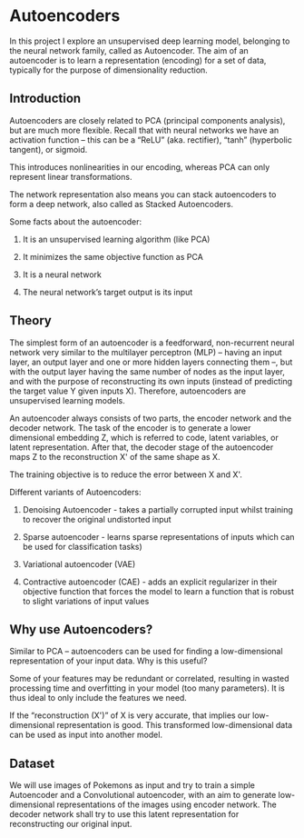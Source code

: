 # Autoencoders

In this project I explore an unsupervised deep learning model, belonging to the neural network family, called as Autoencoder. The aim of an autoencoder is to learn a representation (encoding) for a set of data, typically for the purpose of dimensionality reduction. 

## Introduction

Autoencoders are closely related to PCA (principal components analysis), but are much more flexible. Recall that with neural networks we have an activation function – this can be a “ReLU” (aka. rectifier), “tanh” (hyperbolic tangent), or sigmoid.

This introduces nonlinearities in our encoding, whereas PCA can only represent linear transformations.

The network representation also means you can stack autoencoders to form a deep network, also called as Stacked Autoencoders.

Some facts about the autoencoder:

  1. It is an unsupervised learning algorithm (like PCA)

  2. It minimizes the same objective function as PCA

  3. It is a neural network

  4. The neural network’s target output is its input

## Theory
The simplest form of an autoencoder is a feedforward, non-recurrent neural network very similar to the multilayer perceptron (MLP) – having an input layer, an output layer and one or more hidden layers connecting them –, but with the output layer having the same number of nodes as the input layer, and with the purpose of reconstructing its own inputs (instead of predicting the target value Y given inputs X). Therefore, autoencoders are unsupervised learning models.

An autoencoder always consists of two parts, the encoder network and the decoder network. The task of the encoder is to generate a lower dimensional embedding Z, which is referred to code, latent variables, or latent representation. After that, the decoder stage of the autoencoder maps Z  to the reconstruction X' of the same shape as X. 

The training objective is to reduce the error between X and X'.

Different variants of Autoencoders:

  1. Denoising Autoencoder - takes a partially corrupted input whilst training to recover the original undistorted input
  
  2. Sparse autoencoder - learns sparse representations of inputs which can be used for classification tasks)
  
  3. Variational autoencoder (VAE)
  
  4. Contractive autoencoder (CAE) - adds an explicit regularizer in their objective function that forces the model to learn a function that is robust to slight variations of input values

## Why use Autoencoders?

Similar to PCA – autoencoders can be used for finding a low-dimensional representation of your input data. Why is this useful?

Some of your features may be redundant or correlated, resulting in wasted processing time and overfitting in your model (too many parameters). It is thus ideal to only include the features we need.

If the “reconstruction (X')” of X is very accurate, that implies our low-dimensional representation is good. This transformed low-dimensional data can be used as input into another model.

## Dataset

We will use images of Pokemons as input and try to train a simple Autoencoder and a Convolutional autoencoder, with an aim to generate low-dimensional representations of the images using encoder network. The decoder network shall try to use this latent representation for reconstructing our original input.
